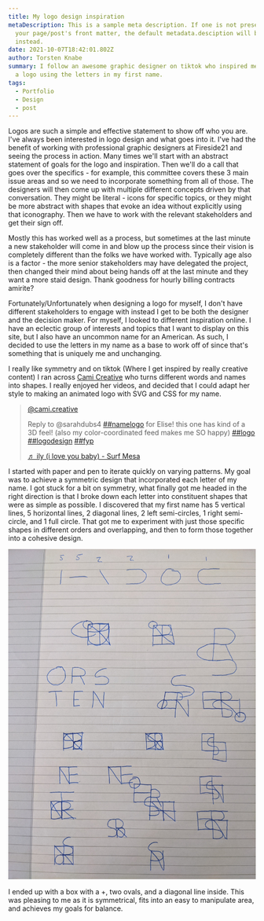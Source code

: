```yaml
---
title: My logo design inspiration
metaDescription: This is a sample meta description. If one is not present in
  your page/post's front matter, the default metadata.desciption will be used
  instead.
date: 2021-10-07T18:42:01.802Z
author: Torsten Knabe
summary: I follow an awesome graphic designer on tiktok who inspired me to make
  a logo using the letters in my first name.
tags:
  - Portfolio
  - Design
  - post
---
```

Logos are such a simple and effective statement to show off who you are. I've always been interested in logo design and what goes into it. I've had the benefit of working with professional graphic designers at Fireside21 and seeing the process in action. Many times we'll start with an abstract statement of goals for the logo and inspiration. Then we'll do a call that goes over the specifics - for example, this committee covers these 3 main issue areas and so we need to incorporate something from all of those. The designers will then come up with multiple different concepts driven by that conversation. They might be literal - icons for specific topics, or they might be more abstract with shapes that evoke an idea without explicitly using that iconography. Then we have to work with the relevant stakeholders and get their sign off.

Mostly this has worked well as a process, but sometimes at the last minute a new stakeholder will come in and blow up the process since their vision is completely different than the folks we have worked with. Typically age also is a factor - the more senior stakeholders may have delegated the project, then changed their mind about being hands off at the last minute and they want a more staid design. Thank goodness for hourly billing contracts amirite?

Fortunately/Unfortunately when designing a logo for myself, I don't have different stakeholders to engage with instead I get to be both the designer and the decision maker. For myself, I looked to different inspiration online. I have an eclectic group of interests and topics that I want to display on this site, but I also have an uncommon name for an American. As such, I decided to use the letters in my name as a base to work off of since that's something that is uniquely me and unchanging.

I really like symmetry and on tiktok (Where I get inspired by really creative content) I ran across [Cami Creative](https://www.tiktok.com/@cami.creative) who turns different words and names into shapes. I really enjoyed her videos, and decided that I could adapt her style to making an animated logo with SVG and CSS for my name.

<blockquote class="tiktok-embed" cite="https://www.tiktok.com/@cami.creative/video/6855427385844600070" data-video-id="6855427385844600070" style="max-width: 605px;min-width: 325px;" > <section> <a target="_blank" title="@cami.creative" href="https://www.tiktok.com/@cami.creative">@cami.creative</a> <p>Reply to @sarahdubs4 <a title="namelogo" target="_blank" href="https://www.tiktok.com/tag/namelogo">##namelogo</a> for Elise! this one has kind of a 3D feel! (also my color-coordinated feed makes me SO happy) <a title="logo" target="_blank" href="https://www.tiktok.com/tag/logo">##logo</a> <a title="logodesign" target="_blank" href="https://www.tiktok.com/tag/logodesign">##logodesign</a> <a title="fyp" target="_blank" href="https://www.tiktok.com/tag/fyp">##fyp</a></p> <a target="_blank" title="♬ ily (i love you baby) - Surf Mesa" href="https://www.tiktok.com/music/ily-i-love-you-baby-6798329661525854210">♬ ily (i love you baby) - Surf Mesa</a> </section> </blockquote> <script async src="https://www.tiktok.com/embed.js"></script>

I started with paper and pen to iterate quickly on varying patterns. My goal was to achieve a symmetric design that incorporated each letter of my name. I got stuck for a bit on symmetry, what finally got me headed in the right direction is that I broke down each letter into constituent shapes that were as simple as possible. I discovered that my first name has 5 vertical lines, 5 horizontal lines, 2 diagonal lines, 2 left semi-circles, 1 right semi-circle, and 1 full circle. That got me to experiment with just those specific shapes in different orders and overlapping, and then to form those together into a cohesive design.

![Drawings with the letters T.O.R.S.T.E.N.](/static/img/pxl_20211023_230720469.jpg)

I ended up with a box with a +, two ovals, and a diagonal line inside. This was pleasing to me as it is symmetrical, fits into an easy to manipulate area, and achieves my goals for balance.